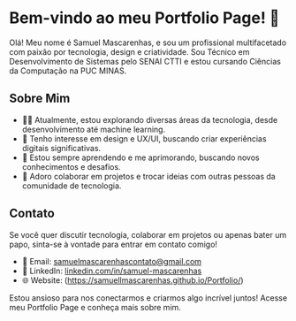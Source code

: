 # Bem-vindo ao meu Portfolio Page! 👋

Olá! Meu nome é Samuel Mascarenhas, e sou um profissional multifacetado com paixão por tecnologia, design e criatividade. Sou Técnico em Desenvolvimento de Sistemas pelo SENAI CTTI e estou cursando Ciências da Computação na PUC MINAS.

## Sobre Mim

- 👨‍💻 Atualmente, estou explorando diversas áreas da tecnologia, desde desenvolvimento até machine learning.
- 🎨 Tenho interesse em design e UX/UI, buscando criar experiências digitais significativas.
- 🌱 Estou sempre aprendendo e me aprimorando, buscando novos conhecimentos e desafios.
- 💬 Adoro colaborar em projetos e trocar ideias com outras pessoas da comunidade de tecnologia.

## Contato

Se você quer discutir tecnologia, colaborar em projetos ou apenas bater um papo, sinta-se à vontade para entrar em contato comigo!

- 📧 Email: samuelmascarenhascontato@gmail.com
- 🔗 LinkedIn: [linkedin.com/in/samuel-mascarenhas](https://www.linkedin.com/in/samuel-mascarenhas)
- 🌐 Website: (https://samuellmascarenhas.github.io/Portfolio/)

Estou ansioso para nos conectarmos e criarmos algo incrível juntos! Acesse meu Portfolio Page e conheça mais sobre mim. 
